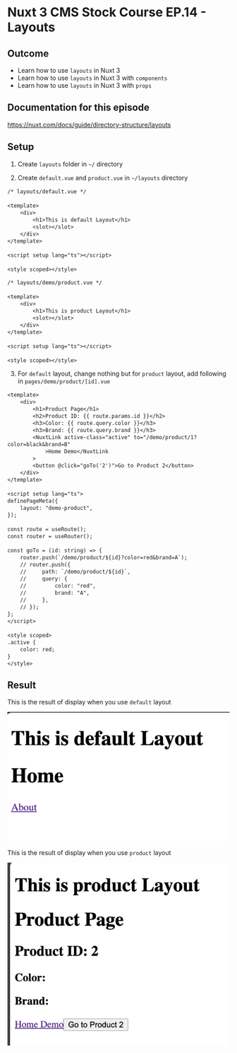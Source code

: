 # Nuxt 3 CMS Stock Course EP.14 - Layouts

## Outcome

-   Learn how to use `layouts` in Nuxt 3
-   Learn how to use `layouts` in Nuxt 3 with `components`
-   Learn how to use `layouts` in Nuxt 3 with `props`

## Documentation for this episode

https://nuxt.com/docs/guide/directory-structure/layouts

## Setup

1. Create `layouts` folder in `~/` directory

2. Create `default.vue` and `product.vue` in `~/layouts` directory

```vue
/* layouts/default.vue */

<template>
    <div>
        <h1>This is default Layout</h1>
        <slot></slot>
    </div>
</template>

<script setup lang="ts"></script>

<style scoped></style>
```

```vue
/* layouts/demo/product.vue */

<template>
    <div>
        <h1>This is product Layout</h1>
        <slot></slot>
    </div>
</template>

<script setup lang="ts"></script>

<style scoped></style>
```

3. For `default` layout, change nothing but for `product` layout, add following in `pages/demo/product/[id].vue`

```vue
<template>
    <div>
        <h1>Product Page</h1>
        <h2>Product ID: {{ route.params.id }}</h2>
        <h3>Color: {{ route.query.color }}</h3>
        <h3>Brand: {{ route.query.brand }}</h3>
        <NuxtLink active-class="active" to="/demo/product/1?color=black&brand=B"
            >Home Demo</NuxtLink
        >
        <button @click="goTo('2')">Go to Product 2</button>
    </div>
</template>

<script setup lang="ts">
definePageMeta({
    layout: "demo-product",
});

const route = useRoute();
const router = useRouter();

const goTo = (id: string) => {
    router.push(`/demo/product/${id}?color=red&brand=A`);
    // router.push({
    //     path: `/demo/product/${id}`,
    //     query: {
    //         color: "red",
    //         brand: "A",
    //     },
    // });
};
</script>

<style scoped>
.active {
    color: red;
}
</style>
```

## Result

This is the result of display when you use `default` layout

![Result](./images/ep14/result1.png)

This is the result of display when you use `product` layout

![Result](./images/ep14/result2.png)
